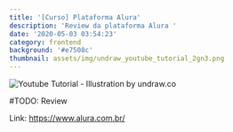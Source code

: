 ```yaml
---
title: '[Curso] Plataforma Alura'
description: 'Review da plataforma Alura '
date: '2020-05-03 03:54:23'
category: frontend
background: '#e7508c'
thumbnail: assets/img/undraw_youtube_tutorial_2gn3.png
---
```

![Youtube Tutorial - Illustration by undraw.co](assets/img/undraw_youtube_tutorial_2gn3.png "Youtube Tutorial - Illustration by undraw.co")

\#TODO: Review

Link: <https://www.alura.com.br/>
